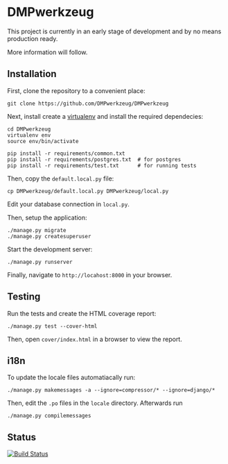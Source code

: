 DMPwerkzeug
===========

This project is currently in an early stage of development and by no means production ready.

More information will follow.


Installation
------------

First, clone the repository to a convenient place:

```
git clone https://github.com/DMPwerkzeug/DMPwerkzeug
```

Next, install create a [virtualenv](https://virtualenv.readthedocs.org) and install the required dependecies:

```
cd DMPwerkzeug
virtualenv env
source env/bin/activate

pip install -r requirements/common.txt
pip install -r requirements/postgres.txt  # for postgres
pip install -r requirements/test.txt      # for running tests
```

Then, copy the `default.local.py` file:

```
cp DMPwerkzeug/default.local.py DMPwerkzeug/local.py
```

Edit your database connection in `local.py`.

Then, setup the application:

```
./manage.py migrate
./manage.py createsuperuser
```

Start the development server:

```
./manage.py runserver
```

Finally, navigate to `http://locahost:8000` in your browser.


Testing
-------

Run the tests and create the HTML coverage report:

```
./manage.py test --cover-html
```

Then, open `cover/index.html` in a browser to view the report.


i18n
----

To update the locale files automatiacally run:

```
./manage.py makemessages -a --ignore=compressor/* --ignore=django/*
```

Then, edit the `.po` files in the `locale` directory. Afterwards run

```
./manage.py compilemessages
```

Status
------

[![Build Status](https://travis-ci.org/DMPwerkzeug/DMPwerkzeug.svg?branch=master)](https://travis-ci.org/DMPwerkzeug/DMPwerkzeug)
